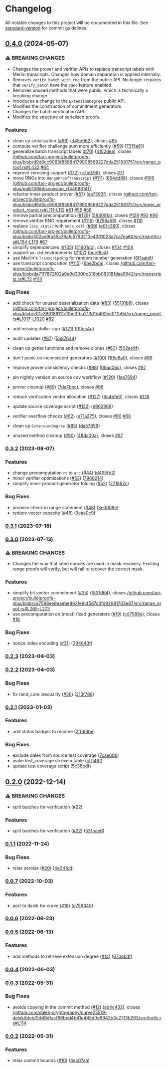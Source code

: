 # Changelog

All notable changes to this project will be documented in this file. See [standard-version](https://github.com/conventional-changelog/standard-version) for commit guidelines.

## [0.4.0](https://github.com/tari-project/bulletproofs-plus/compare/v0.3.2...v0.4.0) (2024-05-07)


### ⚠ BREAKING CHANGES

* Changes the prover and verifier APIs to replace
transcript labels with Merlin transcripts. Changes how domain separation
is applied internally.
* Removes `verify_batch_with_rng` from the public API. No
longer requires that `verify_batch` have the `rand` feature enabled.
* Removes unused methods that were public, which is
technically a breaking change.
* Introduces a change to the `ExtensionDegree` public
API.
* Modifies the construction of commitment generators.
* Changes the batch verification API.
* Modifies the structure of serialized proofs.

### Features

* clean up serialization ([#66](https://github.com/tari-project/bulletproofs-plus/issues/66)) ([d45e062](https://github.com/tari-project/bulletproofs-plus/commit/d45e062f10cca07ea81054d0d41eb5ae0eaf5a3f)), closes [#65](https://github.com/tari-project/bulletproofs-plus/issues/65)
* compute verifier challenge sum more efficiently ([#59](https://github.com/tari-project/bulletproofs-plus/issues/59)) ([7315a61](https://github.com/tari-project/bulletproofs-plus/commit/7315a61bacab0f70013cbfb58358f27375e68a2c))
* generalize batch transcript labels ([#70](https://github.com/tari-project/bulletproofs-plus/issues/70)) ([4102dea](https://github.com/tari-project/bulletproofs-plus/commit/4102deaabecb5231133cffc0fa6784bb86697819)), closes [/github.com/tari-project/bulletproofs-plus/blob/d9d0cc9063f85684179908569227dda251981751/src/range_proof.rs#L432](https://github.com/tari-project//github.com/tari-project/bulletproofs-plus/blob/d9d0cc9063f85684179908569227dda251981751/src/range_proof.rs/issues/L432) [#64](https://github.com/tari-project/bulletproofs-plus/issues/64)
* improve zeroizing support ([#72](https://github.com/tari-project/bulletproofs-plus/issues/72)) ([c7b076f](https://github.com/tari-project/bulletproofs-plus/commit/c7b076fd11f1c79c1fc14402d636743ec7d27d1e)), closes [#71](https://github.com/tari-project/bulletproofs-plus/issues/71)
* move RNGs into `RangeProofTranscript` ([#111](https://github.com/tari-project/bulletproofs-plus/issues/111)) ([854dd88](https://github.com/tari-project/bulletproofs-plus/commit/854dd885859c5ef772e731d34dfe4de7f9cbe636)), closes [#109](https://github.com/tari-project/bulletproofs-plus/issues/109) [/github.com/tari-project/bulletproofs-plus/pull/109#discussion_r1449861417](https://github.com/tari-project//github.com/tari-project/bulletproofs-plus/pull/109/issues/discussion_r1449861417)
* refactor inner-product prover ([#57](https://github.com/tari-project/bulletproofs-plus/issues/57)) ([aa7593f](https://github.com/tari-project/bulletproofs-plus/commit/aa7593f5e25a9770bf82f9a922864648afb93f5e)), closes [/github.com/tari-project/bulletproofs-plus/blob/d9d0cc9063f85684179908569227dda251981751/src/inner_product_round.rs#L111-L112](https://github.com/tari-project//github.com/tari-project/bulletproofs-plus/blob/d9d0cc9063f85684179908569227dda251981751/src/inner_product_round.rs/issues/L111-L112) [#61](https://github.com/tari-project/bulletproofs-plus/issues/61) [#55](https://github.com/tari-project/bulletproofs-plus/issues/55) [#56](https://github.com/tari-project/bulletproofs-plus/issues/56)
* remove partial precomputation ([#129](https://github.com/tari-project/bulletproofs-plus/issues/129)) ([58409fa](https://github.com/tari-project/bulletproofs-plus/commit/58409fae76b9fcc17761b51052a2b200b6939127)), closes [#128](https://github.com/tari-project/bulletproofs-plus/issues/128) [#93](https://github.com/tari-project/bulletproofs-plus/issues/93) [#96](https://github.com/tari-project/bulletproofs-plus/issues/96)
* remove verifier RNG requirement ([#116](https://github.com/tari-project/bulletproofs-plus/issues/116)) ([8759a59](https://github.com/tari-project/bulletproofs-plus/commit/8759a59a1feaa9b4ae99475e107e49f7a0ca8ff5)), closes [#110](https://github.com/tari-project/bulletproofs-plus/issues/110)
* replace `lazy_static` with `once_cell` ([#69](https://github.com/tari-project/bulletproofs-plus/issues/69)) ([e01c380](https://github.com/tari-project/bulletproofs-plus/commit/e01c380186111c1fbe3fba213d1b492beff11b9d)), closes [/github.com/tari-project/bulletproofs-plus/blob/502ae9fa35a39afc5793210e4301023a7ca7ea60/src/ristretto.rs#L154-L179](https://github.com/tari-project//github.com/tari-project/bulletproofs-plus/blob/502ae9fa35a39afc5793210e4301023a7ca7ea60/src/ristretto.rs/issues/L154-L179) [#67](https://github.com/tari-project/bulletproofs-plus/issues/67)
* simplify dependencies ([#105](https://github.com/tari-project/bulletproofs-plus/issues/105)) ([21601db](https://github.com/tari-project/bulletproofs-plus/commit/21601dbffce6b4d46c0fcd926034c21dff659b62)), closes [#104](https://github.com/tari-project/bulletproofs-plus/issues/104) [#104](https://github.com/tari-project/bulletproofs-plus/issues/104)
* support `no-std` environments ([#107](https://github.com/tari-project/bulletproofs-plus/issues/107)) ([bce16c4](https://github.com/tari-project/bulletproofs-plus/commit/bce16c4f8a7dbdc5cb7792ad2d99df495ad2e95c))
* use Merlin's `TranscriptRng` for random number generation ([6f1aab6](https://github.com/tari-project/bulletproofs-plus/commit/6f1aab69942f04ec6c81263d9e173fe06eb009e6))
* use transcript composition ([#115](https://github.com/tari-project/bulletproofs-plus/issues/115)) ([6be2bda](https://github.com/tari-project/bulletproofs-plus/commit/6be2bda1dfe13b6e14ea14ac58e28250051640ef)), closes [/github.com/tari-project/bulletproofs-plus/blob/da71f7872f02a0e9d3000c316bb083181daa9942/src/transcripts.rs#L72](https://github.com/tari-project//github.com/tari-project/bulletproofs-plus/blob/da71f7872f02a0e9d3000c316bb083181daa9942/src/transcripts.rs/issues/L72) [#114](https://github.com/tari-project/bulletproofs-plus/issues/114)


### Bug Fixes

* add check for unused deserialization data ([#83](https://github.com/tari-project/bulletproofs-plus/issues/83)) ([55191b8](https://github.com/tari-project/bulletproofs-plus/commit/55191b83fddfca46f55205b49b7b90768d884392)), closes [/github.com/tari-project/bulletproofs-plus/blob/e01c380186111c1fbe3fba213d1b492beff11b9d/src/range_proof.rs#L1017-L1020](https://github.com/tari-project//github.com/tari-project/bulletproofs-plus/blob/e01c380186111c1fbe3fba213d1b492beff11b9d/src/range_proof.rs/issues/L1017-L1020) [#82](https://github.com/tari-project/bulletproofs-plus/issues/82)
* add missing dollar sign ([#121](https://github.com/tari-project/bulletproofs-plus/issues/121)) ([f9fec4d](https://github.com/tari-project/bulletproofs-plus/commit/f9fec4d99ee377d9decde1360b0608e6d8a7ec7b))
* audit updates ([#87](https://github.com/tari-project/bulletproofs-plus/issues/87)) ([5b87644](https://github.com/tari-project/bulletproofs-plus/commit/5b8764421447a935416b2336915740e866d514cf))
* clean up getter functions and remove clones ([#63](https://github.com/tari-project/bulletproofs-plus/issues/63)) ([502ae9f](https://github.com/tari-project/bulletproofs-plus/commit/502ae9fa35a39afc5793210e4301023a7ca7ea60))
* don't panic on inconsistent generators ([#100](https://github.com/tari-project/bulletproofs-plus/issues/100)) ([1f5c8a0](https://github.com/tari-project/bulletproofs-plus/commit/1f5c8a0cd1de5ec5c4322b5bbee11e1dd51fcf25)), closes [#99](https://github.com/tari-project/bulletproofs-plus/issues/99)
* improve prover consistency checks ([#98](https://github.com/tari-project/bulletproofs-plus/issues/98)) ([09ac06c](https://github.com/tari-project/bulletproofs-plus/commit/09ac06c1ca06a4000186ad3e4ce8cae996adb2bc)), closes [#97](https://github.com/tari-project/bulletproofs-plus/issues/97)
* pin nightly version on source cov workflow ([#120](https://github.com/tari-project/bulletproofs-plus/issues/120)) ([1aa7694](https://github.com/tari-project/bulletproofs-plus/commit/1aa769490ba96ba8d56e102b5cf079ba091134a9))
* prover cleanup ([#89](https://github.com/tari-project/bulletproofs-plus/issues/89)) ([7da7bbc](https://github.com/tari-project/bulletproofs-plus/commit/7da7bbc8fb0a5f7e1f6e023012a1a425822cbd83)), closes [#88](https://github.com/tari-project/bulletproofs-plus/issues/88)
* reduce verification vector allocation ([#127](https://github.com/tari-project/bulletproofs-plus/issues/127)) ([6c4bfe0](https://github.com/tari-project/bulletproofs-plus/commit/6c4bfe01b1f835a669d8e58790c8e01051290294)), closes [#126](https://github.com/tari-project/bulletproofs-plus/issues/126)
* update source coverage script ([#122](https://github.com/tari-project/bulletproofs-plus/issues/122)) ([e902989](https://github.com/tari-project/bulletproofs-plus/commit/e90298906f7709aa1ce913d8e4abb605d3279ed8))
* verifier overflow checks ([#62](https://github.com/tari-project/bulletproofs-plus/issues/62)) ([e71a275](https://github.com/tari-project/bulletproofs-plus/commit/e71a27505b7e0c7e288456bbf37e8a5997c86c18)), closes [#60](https://github.com/tari-project/bulletproofs-plus/issues/60) [#60](https://github.com/tari-project/bulletproofs-plus/issues/60)


* clean up `ExtensionDegree` ([#85](https://github.com/tari-project/bulletproofs-plus/issues/85)) ([da57859](https://github.com/tari-project/bulletproofs-plus/commit/da57859f8eac1596fb025223ab1897d2814e90ff))
* unused method cleanup ([#90](https://github.com/tari-project/bulletproofs-plus/issues/90)) ([48da00a](https://github.com/tari-project/bulletproofs-plus/commit/48da00aa3430af61b3f72ed15554e7638ac411d0)), closes [#87](https://github.com/tari-project/bulletproofs-plus/issues/87)

### [0.3.2](https://github.com/tari-project/bulletproofs-plus/compare/v0.3.1...v0.3.2) (2023-08-07)


### Features

* change precomputation `rc` to `arc` ([#44](https://github.com/tari-project/bulletproofs-plus/issues/44)) ([d495fb2](https://github.com/tari-project/bulletproofs-plus/commit/d495fb24f9c7c34e0bfb0a38598b67e216fc56bf))
* minor verifier optimizations ([#53](https://github.com/tari-project/bulletproofs-plus/issues/53)) ([7960214](https://github.com/tari-project/bulletproofs-plus/commit/796021499f3812908cfd0409951a1c944d4b71fc))
* simplify inner-product generator folding ([#52](https://github.com/tari-project/bulletproofs-plus/issues/52)) ([271892c](https://github.com/tari-project/bulletproofs-plus/commit/271892c7727547da7024500e5b77a2d5894eaa3f))


### Bug Fixes

* promise check in range statement ([#48](https://github.com/tari-project/bulletproofs-plus/issues/48)) ([3e0008e](https://github.com/tari-project/bulletproofs-plus/commit/3e0008e31a55a30ee1b9c1849cd3861a5687616f))
* reduce vector capacity ([#45](https://github.com/tari-project/bulletproofs-plus/issues/45)) ([9caa0c9](https://github.com/tari-project/bulletproofs-plus/commit/9caa0c9985ae85363ed2751042d14485c25f62a6))

### [0.3.1](https://github.com/tari-project/bulletproofs-plus/compare/v0.3.0...v0.3.1) (2023-07-18)

### [0.3.0](https://github.com/tari-project/bulletproofs-plus/compare/v0.2.3...v0.3.0) (2023-07-13)


### ⚠ BREAKING CHANGES

* Changes the way that seed nonces are used in mask
recovery. Existing range proofs will verify, but will fail to recover
the correct mask.

### Features

* simplify bit vector commitment ([#35](https://github.com/tari-project/bulletproofs-plus/issues/35)) ([f831d64](https://github.com/tari-project/bulletproofs-plus/commit/f831d64c1bc559c1603d375eae4b2c5b438a1c8b)), closes [/github.com/tari-project/bulletproofs-plus/blob/cd7588ee8eaebe862fe9cf5d7c3fd92981703e87/src/range_proof.rs#L265-L273](https://github.com/tari-project//github.com/tari-project/bulletproofs-plus/blob/cd7588ee8eaebe862fe9cf5d7c3fd92981703e87/src/range_proof.rs/issues/L265-L273)
* use precomputation on (most) fixed generators ([#19](https://github.com/tari-project/bulletproofs-plus/issues/19)) ([cd7588e](https://github.com/tari-project/bulletproofs-plus/commit/cd7588ee8eaebe862fe9cf5d7c3fd92981703e87)), closes [#18](https://github.com/tari-project/bulletproofs-plus/issues/18)


### Bug Fixes

* nonce index encoding ([#31](https://github.com/tari-project/bulletproofs-plus/issues/31)) ([394843f](https://github.com/tari-project/bulletproofs-plus/commit/394843fd84ed10fe240f8625b855ced4e953cb69))

### [0.2.3](https://github.com/tari-project/bulletproofs-plus/compare/v0.2.2...v0.2.3) (2023-04-03)

### [0.2.2](https://github.com/tari-project/bulletproofs-plus/compare/v0.2.1...v0.2.2) (2023-04-03)


### Bug Fixes

* fix rand_core inequality ([#26](https://github.com/tari-project/bulletproofs-plus/issues/26)) ([213f788](https://github.com/tari-project/bulletproofs-plus/commit/213f788cf6aba765dd49caefd40affe9aaddcc6e))

### [0.2.1](https://github.com/tari-project/bulletproofs-plus/compare/v0.2.0...v0.2.1) (2023-01-03)


### Features

* add status badges to readme ([2f063be](https://github.com/tari-project/bulletproofs-plus/commit/2f063beba9b2d15e41a2e31b866ce04a88654f6f))


### Bug Fixes

* exclude dalek from source test coverage ([7cae60b](https://github.com/tari-project/bulletproofs-plus/commit/7cae60b8656438c1de2793ab2c68abedb35c8b13))
* make test_coverage.sh executable ([cf1f46f](https://github.com/tari-project/bulletproofs-plus/commit/cf1f46f88ad01e6134f418dfb1ca4a2bac3ea6bb))
* update test coverage script ([5c36bdf](https://github.com/tari-project/bulletproofs-plus/commit/5c36bdfb422295dc1ff85967d7ff75e1989f0f3e))

## [0.2.0](https://github.com/tari-project/bulletproofs-plus/compare/v0.1.1...v0.2.0) (2022-12-14)


### ⚠ BREAKING CHANGES

* split batches for verification (#22)

### Features

* split batches for verification ([#22](https://github.com/tari-project/bulletproofs-plus/issues/22)) ([531bae6](https://github.com/tari-project/bulletproofs-plus/commit/531bae6cce6cae4cb78f8543d309ee71a7f14915))

### [0.1.1](https://github.com/tari-project/bulletproofs-plus/compare/v0.1.0...v0.1.1) (2022-11-24)


### Bug Fixes

* relax zeroize ([#20](https://github.com/tari-project/bulletproofs-plus/issues/20)) ([4e041dd](https://github.com/tari-project/bulletproofs-plus/commit/4e041dd6a34e87f2c197aa4f7e02c99e2806d8a6))

### [0.0.7](https://github.com/tari-project/bulletproofs-plus/compare/v0.0.6...v0.0.7) (2022-10-03)


### Features

* port to dalek for curve ([#16](https://github.com/tari-project/bulletproofs-plus/issues/16)) ([d756340](https://github.com/tari-project/bulletproofs-plus/commit/d7563404ca7bc6b47f2c5122a6c84667fe7daf05))

### [0.0.6](https://github.com/tari-project/bulletproofs-plus/compare/v0.0.5...v0.0.6) (2022-06-23)

### [0.0.5](https://github.com/tari-project/bulletproofs-plus/compare/v0.0.4...v0.0.5) (2022-06-13)


### Features

* add methods to retrieve extension degree ([#14](https://github.com/tari-project/bulletproofs-plus/issues/14)) ([670ebdf](https://github.com/tari-project/bulletproofs-plus/commit/670ebdf70ce2141ab90fc5a22ffb8fd98fe9f148))

### [0.0.4](https://github.com/tari-project/bulletproofs-plus/compare/v0.0.3...v0.0.4) (2022-06-03)

### [0.0.3](https://github.com/tari-project/bulletproofs-plus/compare/v0.0.2...v0.0.3) (2022-05-31)


### Bug Fixes

* avoids copying in the commit method ([#12](https://github.com/tari-project/bulletproofs-plus/issues/12)) ([ab4c432](https://github.com/tari-project/bulletproofs-plus/commit/ab4c4324e949822a741249360d97bec4a5684a59)), closes [/github.com/dalek-cryptography/curve25519-dalek/blob/0d49dfacf66bed4b41e445d0e6942b3c27f3b263/src/traits.rs#L114](https://github.com/tari-project//github.com/dalek-cryptography/curve25519-dalek/blob/0d49dfacf66bed4b41e445d0e6942b3c27f3b263/src/traits.rs/issues/L114)

### [0.0.2](https://github.com/tari-project/bulletproofs-plus/compare/v0.0.1...v0.0.2) (2022-05-31)


### Features

* relax commit bounds ([#10](https://github.com/tari-project/bulletproofs-plus/issues/10)) ([4ec07aa](https://github.com/tari-project/bulletproofs-plus/commit/4ec07aa89f5ef6388607e8407e9251225bf8cae3))
